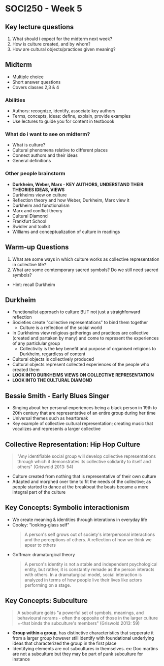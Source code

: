 # SOCI250 - Week 5

## Key lecture questions
1. What should i expect for the midterm next week?
2. How is culture created, and by whom?
3. How are cultural objects/practices given meaning?

## Midterm
* Multiple choice
* Short answer questions
* Covers classes 2,3 & 4

### Abilities
* Authors: recognize, identify, associate key authors
* Terms, concepts, ideas: define, explain, provide examples
* Use lectures to guide you for content in textboook
  
### What do i want to see on midterm?
* What is culture?
* Cultural phenomena relative to different places
* Connect authors and their ideas
* General definitions

### Other people brainstorm
* **Durkheim, Weber, Marx - KEY AUTHORS, UNDERSTAND THEIR THEORIES IDEAS, VIEWS**
* Durkheims view on culture
* Reflection theory and how Weber, Durkheim, Marx view it
* Durkheim and functionalism
* Marx and conflict theory
* Cultural Diamond
* Frankfurt School
* Swidler and toolkit
* Williams and conceptualization of culture in readings

## Warm-up Questions
1. What are some ways in which culture works as collective representation in collective life?
2. What are some comtemporary sacred symbols? Do we still need sacred symbols?
  - Hint: recall Durkheim

## Durkheim
* Functionalist approach to culture BUT not just a straighforward reflection
* Societies create "collective representations" to bind them together
  - Culture is a reflection of the social world
* In Durkheims view religious gatherings and practices are collective (created and partaken by many) and come to represent the experiences of any particlular group
  - Collectivity is the key benefit and purpose of organised religions to Durkheim, regardless of content
* Cultural objects is collectively produced
* Cultural objects represent collected experiences of the people who created them
* **LOOK INTO DURKHEIMS VIEWS ON COLLECTIVE REPRESENTATION**
* **LOOK INTO THE CULTURAL DIAMOND**

## Bessie Smith - Early Blues Singer
* Singing about her personal experiences being a black person in 19th to 20th century that are representative of an entire group during her time
* Universal themes such as heartbreak
* Key example of collective cultural representation; creating music that vocalizes and represents a larger collective

## Collective Representation: Hip Hop Culture
> "Any identifiable social group will develop collective representations through which it demonstrates its collective solidarity to itself and others" (Griswold 2013: 54)

* Culture created from nothing that is representative of their own culture
* Adapted and morphed over time to fit the needs of the collective; as people started to dance at the breakbeat the beats became a more integral part of the culture

## Key Concepts: Symbolic interactionism
* We create meaning & identities through interations in everyday life
* Cooley: "looking-glass self"
  > A person's self grows out of society's interpersonal interactions and the perceptions of others. A reflection of how we think we apear to others
* Goffman: dramaturgical theory
  > A person's identity is not a stable and independent psychological entity, but rather, it is constantly remade as the person interacts with others. In a dramaturgical model, social interaction is analyzed in terms of how people live their lives like actors performing on a stage.

## Key Concepts: Subculture
> A subculture golds "a powerful set of symbols, meanings, and behavioural norams - often the opposite of those in the larger culture =-that binds the subculture's members" (Griswold 2013: 59)

* **Group within a group**, has distinctive characteristics that sepperate it from a larger group however still identify with foundational underlying ideas that characterized the group in the first place
* Identifying elements are not subcultures in themselves. ex: Doc martins are not a subculture but they may be part of punk subculture for instance